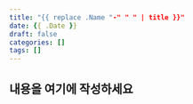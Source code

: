 ```yaml
---
title: "{{ replace .Name "-" " " | title }}"
date: {{ .Date }}
draft: false
categories: []
tags: []
---
```


## 내용을 여기에 작성하세요 